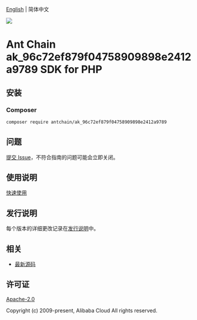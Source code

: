 [English](README.md) | 简体中文

![](https://aliyunsdk-pages.alicdn.com/icons/AlibabaCloud.svg)

# Ant Chain ak_96c72ef879f04758909898e2412a9789 SDK for PHP

## 安装

### Composer

```bash
composer require antchain/ak_96c72ef879f04758909898e2412a9789
```

## 问题

[提交 Issue](https://github.com/alipay/antchain-openapi-prod-sdk/issues/new)，不符合指南的问题可能会立即关闭。

## 使用说明

[快速使用](https://github.com/alipay/antchain-openapi-prod-sdk)

## 发行说明

每个版本的详细更改记录在[发行说明](./ChangeLog.txt)中。

## 相关

* [最新源码](https://github.com/antchain-openapi-sdk-php)

## 许可证

[Apache-2.0](http://www.apache.org/licenses/LICENSE-2.0)

Copyright (c) 2009-present, Alibaba Cloud All rights reserved.
